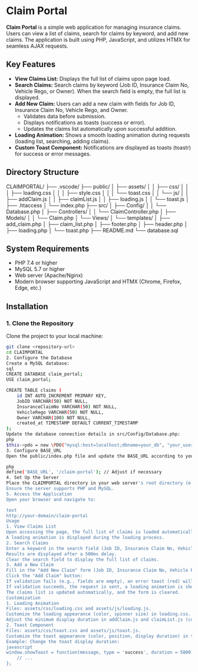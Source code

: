 # Claim Portal

**Claim Portal** is a simple web application for managing insurance claims. Users can view a list of claims, search for claims by keyword, and add new claims. The application is built using PHP, JavaScript, and utilizes HTMX for seamless AJAX requests.

## Key Features

- **View Claims List:** Displays the full list of claims upon page load.
- **Search Claims:** Search claims by keyword (Job ID, Insurance Claim No, Vehicle Rego, or Owner). When the search field is empty, the full list is displayed.
- **Add New Claim:** Users can add a new claim with fields for Job ID, Insurance Claim No, Vehicle Rego, and Owner.
  - Validates data before submission.
  - Displays notifications as toasts (success or error).
  - Updates the claims list automatically upon successful addition.
- **Loading Animation:** Shows a smooth loading animation during requests (loading list, searching, adding claims).
- **Custom Toast Component:** Notifications are displayed as toasts (toastr) for success or error messages.

## Directory Structure
CLAIMPORTAL/
├── .vscode/
├── public/
│   ├── assets/
│   │   ├── css/
│   │   │   ├── loading.css
│   │   │   ├── style.css
│   │   │   └── toast.css
│   │   └── js/
│   │       ├── addClaim.js
│   │       ├── claimList.js
│   │       ├── loading.js
│   │       └── toast.js
│   ├── .htaccess
│   └── index.php
├── src/
│   ├── Config/
│   │   └── Database.php
│   ├── Controllers/
│   │   └── ClaimController.php
│   ├── Models/
│   │   └── Claim.php
│   └── Views/
│       └── templates/
│           ├── add_claim.php
│           ├── claim_list.php
│           ├── footer.php
│           ├── header.php
│           ├── loading.php
│           └── toast.php
├── README.md
└── database.sql

## System Requirements

- PHP 7.4 or higher
- MySQL 5.7 or higher
- Web server (Apache/Nginx)
- Modern browser supporting JavaScript and HTMX (Chrome, Firefox, Edge, etc.)

## Installation

### 1. Clone the Repository
Clone the project to your local machine:

```bash
git clone <repository-url>
cd CLAIMPORTAL
2. Configure the Database
Create a MySQL database:
sql
CREATE DATABASE claim_portal;
USE claim_portal;

CREATE TABLE claims (
    id INT AUTO_INCREMENT PRIMARY KEY,
    JobID VARCHAR(50) NOT NULL,
    InsuranceClaimNo VARCHAR(50) NOT NULL,
    VehicleRego VARCHAR(50) NOT NULL,
    Owner VARCHAR(100) NOT NULL,
    created_at TIMESTAMP DEFAULT CURRENT_TIMESTAMP
);
Update the database connection details in src/Config/Database.php:
php
$this->pdo = new \PDO("mysql:host=localhost;dbname=your_db", "your_username", "your_password");
3. Configure BASE_URL
Open the public/index.php file and update the BASE_URL according to your domain:

php
define('BASE_URL', '/claim-portal'); // Adjust if necessary
4. Set Up the Server
Place the CLAIMPORTAL directory in your web server's root directory (e.g., /var/www/html for Apache).
Ensure the server supports PHP and MySQL.
5. Access the Application
Open your browser and navigate to:

text
http://your-domain/claim-portal
Usage
1. View Claims List
Upon accessing the page, the full list of claims is loaded automatically.
A loading animation is displayed during the loading process.
2. Search Claims
Enter a keyword in the search field (Job ID, Insurance Claim No, Vehicle Rego, or Owner).
Results are displayed after a 500ms delay.
Clear the search field to display the full list of claims.
3. Add a New Claim
Fill in the "Add New Claim" form (Job ID, Insurance Claim No, Vehicle Rego, Owner).
Click the "Add Claim" button:
If validation fails (e.g., fields are empty), an error toast (red) will be displayed.
If validation succeeds, the request is sent, a loading animation is shown, and a success toast (green) will be displayed.
The claims list is updated automatically, and the form is cleared.
Customization
1. Loading Animation
Files: assets/css/loading.css and assets/js/loading.js.
Customize the loading appearance (color, spinner size) in loading.css.
Adjust the minimum display duration in addClaim.js and claimList.js (currently set to 500ms).
2. Toast Component
Files: assets/css/toast.css and assets/js/toast.js.
Customize the toast appearance (color, position, display duration) in toast.css and toast.js.
Example: Change the toast display duration:
javascript
window.showToast = function(message, type = 'success', duration = 5000) { // Change 3000 to 5000
    // ...
};